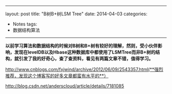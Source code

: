 
---
layout: post
title:  "B树B+树LSM Tree"
date:   2014-04-03
categories: 
- Notes 
tags:
- 数据结构算法
---


**以前学习算法和数据结构的时候对B树和B+树有较好的理解，然则，受小伙伴影响，发现在levelDB以及Hbase这种数据库中都使用了LSMTree而非B+树的结构，就引发了我的好奇心，查了查资料，看见有两篇文章不错，值得学习。**


http://www.cnblogs.com/fxjwind/archive/2012/06/09/2543357.html(**强烈推荐，发现这个博客写的好多文章都蛮有水平的**）

http://blog.csdn.net/anderscloud/article/details/7181085
